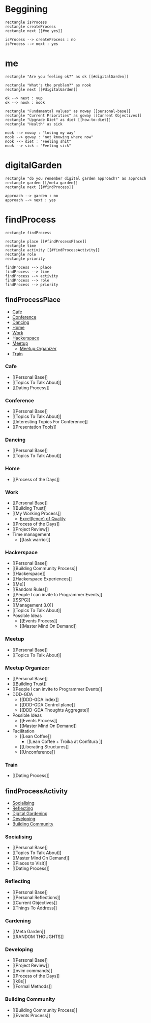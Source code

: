 # Beggining

```plantuml
rectangle isProcess
rectangle createProcess
rectangle next [[#me yes]]

isProcess --> createProcess : no
isProcess --> next : yes 
```

# me

```plantuml
rectangle "Are you feeling ok?" as ok [[#digitalGarden]]

rectangle "What's the problem?" as nook 
rectangle next [[#digitalGarden]] 

ok --> next : yup
ok --> nook : nook

rectangle "Fundamental values" as noway [[personal-base]] 
rectangle "Current Priorities" as goway [[Current Objectives]]
rectangle "Upgrade Diet" as diet [[how-to-diet]] 
rectangle "Health" as sick

nook --> noway : "losing my way"
nook --> goway : "not knowing where now"
nook --> diet : "Feeling shit"
nook --> sick : "Feeling sick"

```

# digitalGarden

```plantuml
rectangle "do you remember digital garden approach?" as approach
rectangle garden [[/meta-garden]]
rectangle next [[#findProcess]]

approach --> garden : no
approach --> next : yes 
```

# findProcess
```plantuml
rectangle findProcess

rectangle place [[#findProcessPlace]]
rectangle time
rectangle activity [[#findProcessActivity]]
rectangle role
rectangle priority

findProcess --> place 
findProcess --> time
findProcess --> activity
findProcess --> role
findProcess --> priority
```

## findProcessPlace
- [Cafe](#Cafe)
- [Conference](#Conference)
- [Dancing](#Dancing)
- [Home](#Home)
- [Work](#Work)
- [Hackerspace](#Hackerspace)
- [Meetup](#Meetup)
    - [Meetup Organizer](#MeetupOrganizer)
- [Train](#Train)


### Cafe
- [[Personal Base]]
- [[Topics To Talk About]]
- [[Dating Process]]

### Conference
- [[Personal Base]]
- [[Topics To Talk About]]
- [[Interesting Topics For Conference]]
- [[Presentation Tools]]

### Dancing
- [[Personal Base]]
- [[Topics To Talk About]]

### Home
- [[Process of the Days]]

### Work
- [[Personal Base]]
- [[Building Trust]]
- [[My Working Process]]
    - [Excel(lence) of Quality](https://docs.google.com/spreadsheets/d/1DiVRNmXPgx7bUZW3kZdYWqabLW-qb0lyUoqQByqhVVQ/edit#gid=0)
- [[Process of the Days]]
- [[Project Review]]
- Time management
    - [[task warrior]]

### Hackerspace
- [[Personal Base]]
- [[Building Community Process]]
- [[Hackerspace]]
- [[Hackerspace Experiences]]
- [[Me]]
- [[Random Rules]]
- [[People I can invite to Programmer Events]]
- [[SSPG]]
- [[Management 3.0]]
- [[Topics To Talk About]]
- Possible Ideas
    - [[Events Process]]
    - [[Master Mind On Demand]]

### Meetup
- [[Personal Base]]
- [[Topics To Talk About]]

### Meetup Organizer
- [[Personal Base]]
- [[Building Trust]]
- [[People I can invite to Programmer Events]]
- DDD-GDA
    - [[DDD-GDA index]]
    - [[DDD-GDA Control plane]]
    - [[DDD-GDA Thoughts Aggregate]]
- Possible Ideas
    - [[Events Process]]
    - [[Master Mind On Demand]]
- Facilitation
    - [[Lean Coffee]]
        - [[Lean Coffee + Troika at Confitura ]]
    - [[Liberating Structures]]
    - [[Unconference]]

### Train
- [[Dating Process]]

## findProcessActivity
- [Socialising](#Socialising)
- [Reflecting](#Reflecting)
- [Digital Gardening](#Gardening)
- [Developing](#Developing)
- [Building Community](#Building%20Community)

### Socialising
- [[Personal Base]]
- [[Topics To Talk About]]
- [[Master Mind On Demand]]
- [[Places to Visit]]
- [[Dating Process]]

### Reflecting
- [[Personal Base]]
- [[Personal Reflections]]
- [[Current Objectives]]
- [[Things To Address]]

### Gardening
- [[Meta Garden]]
- [[RANDOM THOUGHTS]]

### Developing
- [[Personal Base]]
- [[Project Review]]
- [[nvim commands]]
- [[Process of the Days]]
- [[k8s]]
- [[Formal Methods]]


### Building Community

- [[Building Community Process]]
- [[Events Process]]
